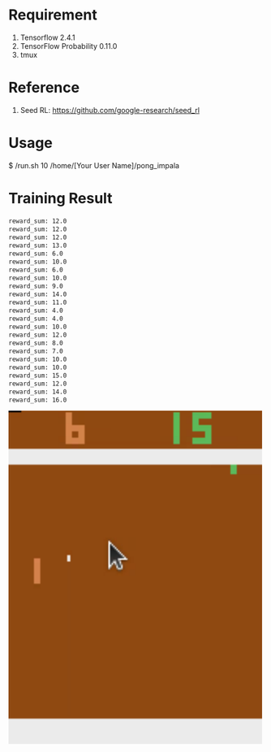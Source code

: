 # Requirement
1. Tensorflow 2.4.1
2. TensorFlow Probability 0.11.0
3. tmux

# Reference
1. Seed RL: https://github.com/google-research/seed_rl

# Usage
$ /run.sh 10 /home/[Your User Name]/pong_impala

# Training Result

```
reward_sum: 12.0
reward_sum: 12.0
reward_sum: 12.0
reward_sum: 13.0
reward_sum: 6.0
reward_sum: 10.0
reward_sum: 6.0
reward_sum: 10.0
reward_sum: 9.0
reward_sum: 14.0
reward_sum: 11.0
reward_sum: 4.0
reward_sum: 4.0
reward_sum: 10.0
reward_sum: 12.0
reward_sum: 8.0
reward_sum: 7.0
reward_sum: 10.0
reward_sum: 10.0
reward_sum: 15.0
reward_sum: 12.0
reward_sum: 14.0
reward_sum: 16.0
```

<img src="image/pong_impala_result.gif" width="500">
  
